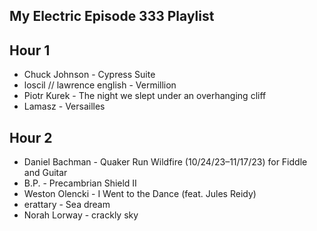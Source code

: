 ## My Electric Episode 333 Playlist

## Hour 1

- Chuck Johnson - Cypress Suite
- loscil // lawrence english - Vermillion
- Piotr Kurek - The night we slept under an overhanging cliff
- Lamasz - Versailles

## Hour 2

- Daniel Bachman - Quaker Run Wildfire (10/24/23–11/17/23) for Fiddle and Guitar
- B.P. - Precambrian Shield II
- Weston Olencki - I Went to the Dance (feat. Jules Reidy)
- erattary - Sea dream
- Norah Lorway - crackly sky